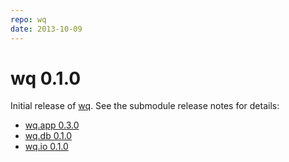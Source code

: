 ```yaml
---
repo: wq
date: 2013-10-09
---
```


# wq 0.1.0

Initial release of [wq](http://wq.io).  See the submodule release notes for details:
- [wq.app 0.3.0](./wq.app-0.3.0.md)
- [wq.db 0.1.0](./wq.db-0.1.0.md)
- [wq.io 0.1.0](./itertable-0.1.0.md)
